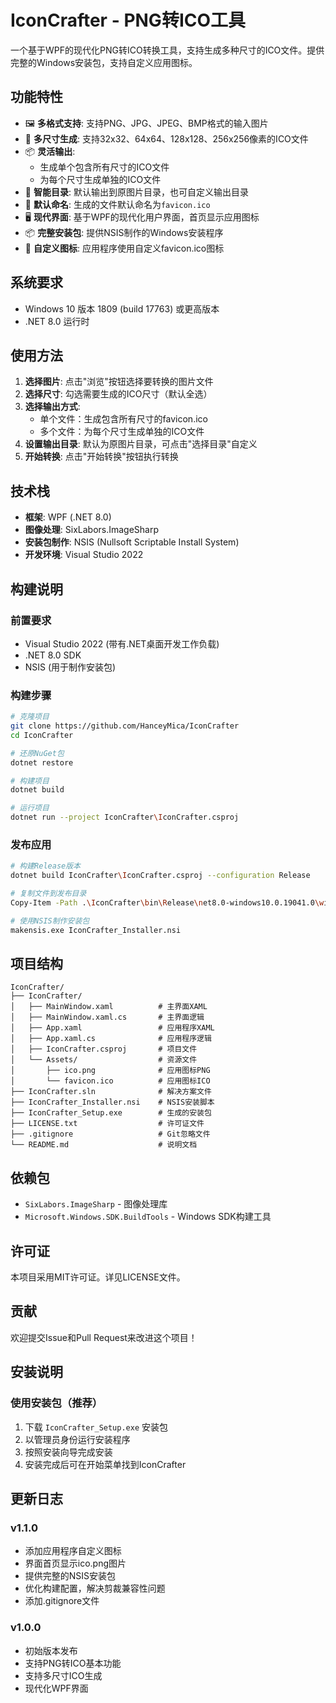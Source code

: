 # IconCrafter - PNG转ICO工具

一个基于WPF的现代化PNG转ICO转换工具，支持生成多种尺寸的ICO文件。提供完整的Windows安装包，支持自定义应用图标。

## 功能特性

- 🖼️ **多格式支持**: 支持PNG、JPG、JPEG、BMP格式的输入图片
- 📏 **多尺寸生成**: 支持32x32、64x64、128x128、256x256像素的ICO文件
- 📦 **灵活输出**: 
  - 生成单个包含所有尺寸的ICO文件
  - 为每个尺寸生成单独的ICO文件
- 📁 **智能目录**: 默认输出到原图片目录，也可自定义输出目录
- 🎯 **默认命名**: 生成的文件默认命名为`favicon.ico`
- 🖥️ **现代界面**: 基于WPF的现代化用户界面，首页显示应用图标
- 📦 **完整安装包**: 提供NSIS制作的Windows安装程序
- 🎨 **自定义图标**: 应用程序使用自定义favicon.ico图标

## 系统要求

- Windows 10 版本 1809 (build 17763) 或更高版本
- .NET 8.0 运行时

## 使用方法

1. **选择图片**: 点击"浏览"按钮选择要转换的图片文件
2. **选择尺寸**: 勾选需要生成的ICO尺寸（默认全选）
3. **选择输出方式**: 
   - 单个文件：生成包含所有尺寸的favicon.ico
   - 多个文件：为每个尺寸生成单独的ICO文件
4. **设置输出目录**: 默认为原图片目录，可点击"选择目录"自定义
5. **开始转换**: 点击"开始转换"按钮执行转换

## 技术栈

- **框架**: WPF (.NET 8.0)
- **图像处理**: SixLabors.ImageSharp
- **安装包制作**: NSIS (Nullsoft Scriptable Install System)
- **开发环境**: Visual Studio 2022

## 构建说明

### 前置要求
- Visual Studio 2022 (带有.NET桌面开发工作负载)
- .NET 8.0 SDK
- NSIS (用于制作安装包)

### 构建步骤
```bash
# 克隆项目
git clone https://github.com/HanceyMica/IconCrafter
cd IconCrafter

# 还原NuGet包
dotnet restore

# 构建项目
dotnet build

# 运行项目
dotnet run --project IconCrafter\IconCrafter.csproj
```

### 发布应用
```bash
# 构建Release版本
dotnet build IconCrafter\IconCrafter.csproj --configuration Release

# 复制文件到发布目录
Copy-Item -Path .\IconCrafter\bin\Release\net8.0-windows10.0.19041.0\win-x64\* -Destination .\Release_PKG\ -Recurse

# 使用NSIS制作安装包
makensis.exe IconCrafter_Installer.nsi
```

## 项目结构

```
IconCrafter/
├── IconCrafter/
│   ├── MainWindow.xaml          # 主界面XAML
│   ├── MainWindow.xaml.cs       # 主界面逻辑
│   ├── App.xaml                 # 应用程序XAML
│   ├── App.xaml.cs              # 应用程序逻辑
│   ├── IconCrafter.csproj       # 项目文件
│   └── Assets/                  # 资源文件
│       ├── ico.png              # 应用图标PNG
│       └── favicon.ico          # 应用图标ICO
├── IconCrafter.sln              # 解决方案文件
├── IconCrafter_Installer.nsi    # NSIS安装脚本
├── IconCrafter_Setup.exe        # 生成的安装包
├── LICENSE.txt                  # 许可证文件
├── .gitignore                   # Git忽略文件
└── README.md                    # 说明文档
```

## 依赖包

- `SixLabors.ImageSharp` - 图像处理库
- `Microsoft.Windows.SDK.BuildTools` - Windows SDK构建工具

## 许可证

本项目采用MIT许可证。详见LICENSE文件。

## 贡献

欢迎提交Issue和Pull Request来改进这个项目！

## 安装说明

### 使用安装包（推荐）
1. 下载 `IconCrafter_Setup.exe` 安装包
2. 以管理员身份运行安装程序
3. 按照安装向导完成安装
4. 安装完成后可在开始菜单找到IconCrafter


## 更新日志

### v1.1.0
- 添加应用程序自定义图标
- 界面首页显示ico.png图片
- 提供完整的NSIS安装包
- 优化构建配置，解决剪裁兼容性问题
- 添加.gitignore文件

### v1.0.0
- 初始版本发布
- 支持PNG转ICO基本功能
- 支持多尺寸ICO生成
- 现代化WPF界面
